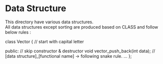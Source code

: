 # Data Structure

This directory have various data structures.  
All data structures except sorting are produced based on CLASS and follow below rules :  

class Vector {   // start with capital letter
   
public:
   // skip constructor & destructor
   void vector_push_back(int data); // [data structure]_[functional name] ->  following snake rule.
   ...
};
